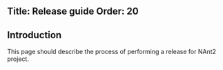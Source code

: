 Title: Release guide
Order: 20
---

## Introduction

This page should describe the process of performing a release for NAnt2 project.